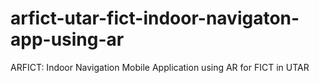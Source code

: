 # arfict-utar-fict-indoor-navigaton-app-using-ar
 ARFICT: Indoor Navigation Mobile Application using AR for FICT in UTAR
